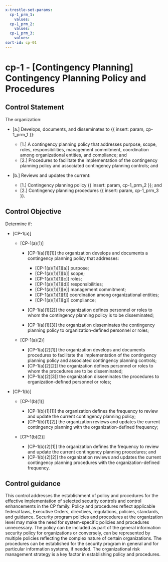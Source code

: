 ```yaml
---
x-trestle-set-params:
  cp-1_prm_1:
    values:
  cp-1_prm_2:
    values:
  cp-1_prm_3:
    values:
sort-id: cp-01
---
```


# cp-1 - \[Contingency Planning\] Contingency Planning Policy and Procedures

## Control Statement

The organization:

- \[a.\] Develops, documents, and disseminates to {{ insert: param, cp-1_prm_1 }}:

  - \[1.\] A contingency planning policy that addresses purpose, scope, roles, responsibilities, management commitment, coordination among organizational entities, and compliance; and
  - \[2.\] Procedures to facilitate the implementation of the contingency planning policy and associated contingency planning controls; and

- \[b.\] Reviews and updates the current:

  - \[1.\] Contingency planning policy {{ insert: param, cp-1_prm_2 }}; and
  - \[2.\] Contingency planning procedures {{ insert: param, cp-1_prm_3 }}.

## Control Objective

Determine if:

- \[CP-1(a)\]

  - \[CP-1(a)(1)\]

    - \[CP-1(a)(1)[1]\] the organization develops and documents a contingency planning policy that addresses:

      - \[CP-1(a)(1)[1][a]\] purpose;
      - \[CP-1(a)(1)[1][b]\] scope;
      - \[CP-1(a)(1)[1][c]\] roles;
      - \[CP-1(a)(1)[1][d]\] responsibilities;
      - \[CP-1(a)(1)[1][e]\] management commitment;
      - \[CP-1(a)(1)[1][f]\] coordination among organizational entities;
      - \[CP-1(a)(1)[1][g]\] compliance;

    - \[CP-1(a)(1)[2]\] the organization defines personnel or roles to whom the contingency planning policy is to be disseminated;
    - \[CP-1(a)(1)[3]\] the organization disseminates the contingency planning policy to organization-defined personnel or roles;

  - \[CP-1(a)(2)\]

    - \[CP-1(a)(2)[1]\] the organization develops and documents procedures to facilitate the implementation of the contingency planning policy and associated contingency planning controls;
    - \[CP-1(a)(2)[2]\] the organization defines personnel or roles to whom the procedures are to be disseminated;
    - \[CP-1(a)(2)[3]\] the organization disseminates the procedures to organization-defined personnel or roles;

- \[CP-1(b)\]

  - \[CP-1(b)(1)\]

    - \[CP-1(b)(1)[1]\] the organization defines the frequency to review and update the current contingency planning policy;
    - \[CP-1(b)(1)[2]\] the organization reviews and updates the current contingency planning with the organization-defined frequency;

  - \[CP-1(b)(2)\]

    - \[CP-1(b)(2)[1]\] the organization defines the frequency to review and update the current contingency planning procedures; and
    - \[CP-1(b)(2)[2]\] the organization reviews and updates the current contingency planning procedures with the organization-defined frequency.

## Control guidance

This control addresses the establishment of policy and procedures for the effective implementation of selected security controls and control enhancements in the CP family. Policy and procedures reflect applicable federal laws, Executive Orders, directives, regulations, policies, standards, and guidance. Security program policies and procedures at the organization level may make the need for system-specific policies and procedures unnecessary. The policy can be included as part of the general information security policy for organizations or conversely, can be represented by multiple policies reflecting the complex nature of certain organizations. The procedures can be established for the security program in general and for particular information systems, if needed. The organizational risk management strategy is a key factor in establishing policy and procedures.

